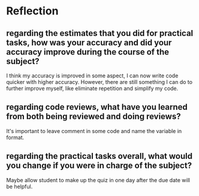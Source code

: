 # Reflection

## regarding the estimates that you did for practical tasks, how was your accuracy and did your accuracy improve during the course of the subject?
I think my accuracy is improved in some aspect, I can now write code quicker with higher accuracy. However, there are still something I can do to further improve myself, like eliminate repetition and simplify my code.

## regarding code reviews, what have you learned from both being reviewed and doing reviews?
It's important to leave comment in some code and name the variable in format.

## regarding the practical tasks overall, what would you change if you were in charge of the subject?
Maybe allow student to make up the quiz in one day after the due date will be helpful.